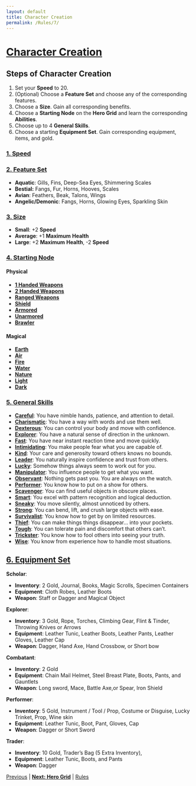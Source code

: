 ```yaml
---
layout: default
title: Character Creation
permalink: /Rules/7/
---
```

# [Character Creation](#character-creation)
## Steps of Character Creation
1. Set your **Speed** to 20.
2. (Optional) Choose a **Feature Set** and choose any of the corresponding features.
3. Choose a **Size**. Gain all corresponding benefits. 
4. Choose a **Starting Node** on the **Hero Grid** and learn the corresponding **Abilities**.
5. Choose up to 4 **General Skills**.
6. Choose a starting **Equipment Set**. Gain corresponding equipment, items, and gold.

### [1. Speed](#feature-sets)

### [2. Feature Set](#feature-set)

- **Aquatic**: Gills, Fins, Deep-Sea Eyes, Shimmering Scales
- **Bestial:** Fangs, Fur, Horns, Hooves, Scales
- **Avian**: Feathers, Beak, Talons, Wings
- **Angelic/Demonic**: Fangs, Horns, Glowing Eyes, Sparkling Skin

### [3. Size](#size)

- **Small**: +2 **Speed**
- **Average**: +1 **Maximum** **Health**
- **Large**: +2 **Maximum** **Health**, -2 **Speed**

### [4. Starting Node](#startingNode)

#### Physical
- **[1 Handed Weapons]({{site.baseurl}}/PlayerResources/Abilities/1HandedWeapons/#1-Handed-Weapons)**
- **[2 Handed Weapons]({{site.baseurl}}/PlayerResources/Abilities/2HandedWeapons/#2-Handed-Weapons)**
- **[Ranged Weapons]({{site.baseurl}}/PlayerResources/Abilities/RangedWeapons/#Ranged-Weapons)**
- **[Shield]({{site.baseurl}}/PlayerResources/Abilities/Shield/#Shield)**
- **[Armored]({{site.baseurl}}/PlayerResources/Abilities/Armored/#Armored)**
- **[Unarmored]({{site.baseurl}}/PlayerResources/Abilities/Unarmored/#Unarmored)**
- **[Brawler]({{site.baseurl}}/PlayerResources/Abilities/Brawler/#Brawler)**
#### Magical
- **[Earth]({{site.baseurl}}/PlayerResources/Abilities/Earth/#Earth)**
- **[Air]({{site.baseurl}}/PlayerResources/Abilities/Air/#Air)**
- **[Fire]({{site.baseurl}}/PlayerResources/Abilities/Fire/#Fire)**
- **[Water]({{site.baseurl}}/PlayerResources/Abilities/Water/#Water)**
- **[Nature]({{site.baseurl}}/PlayerResources/Abilities/Nature/#Nature)**
- **[Light]({{site.baseurl}}/PlayerResources/Abilities/Light/#Light)**
- **[Dark]({{site.baseurl}}/PlayerResources/Abilities/Dark/#Dark)**
### [5. General Skills](#generalskills)
- **[Careful]({{site.baseurl}}/PlayerResources/Skills/Careful/#Careful)**: You have nimble hands, patience, and attention to detail.
- **[Charismatic]({{site.baseurl}}/PlayerResources/Skills/Charismatic/#Charismatic)**: You have a way with words and use them well.
- **[Dexterous]({{site.baseurl}}/PlayerResources/Skills/Dexterous/#Dexterous)**: You can control your body and move with confidence.
- **[Explorer]({{site.baseurl}}/PlayerResources/Skills/Explorer/#Explorer)**: You have a natural sense of direction in the unknown.
- **[Fast]({{site.baseurl}}/PlayerResources/Skills/Fast/#Fast)**: You have near instant reaction time and move quickly.
- **[Intimidating]({{site.baseurl}}/PlayerResources/Skills/Intimidating/#Intimidating)**: You make people fear what you are capable of.
- **[Kind]({{site.baseurl}}/PlayerResources/Skills/Kind/#Kind)**: Your care and generosity toward others knows no bounds.
- **[Leader]({{site.baseurl}}/PlayerResources/Skills/Leader/#Leader)**: You naturally inspire confidence and trust from others.
- **[Lucky]({{site.baseurl}}/PlayerResources/Skills/Lucky/#Lucky)**: Somehow things always seem to work out for you.
- **[Manipulator]({{site.baseurl}}/PlayerResources/Skills/Manipulator/#Manipulator)**: You influence people to get what you want.
- **[Observant]({{site.baseurl}}/PlayerResources/Skills/Observant/#Observant)**: Nothing gets past you. You are always on the watch.
- **[Performer]({{site.baseurl}}/PlayerResources/Skills/Performer/#Performer)**: You know how to put on a show for others.
- **[Scavenger]({{site.baseurl}}/PlayerResources/Skills/Scavenger/#Scavenger)**: You can find useful objects in obscure places.
- **[Smart]({{site.baseurl}}/PlayerResources/Skills/Smart/#Smart)**: You excel with pattern recognition and logical deduction.
- **[Sneaky]({{site.baseurl}}/PlayerResources/Skills/Sneaky/#Sneaky)**: You move silently, almost unnoticed by others.
- **[Strong]({{site.baseurl}}/PlayerResources/Skills/Strong/#Strong)**: You can bend, lift, and crush large objects with ease.
- **[Survivalist]({{site.baseurl}}/PlayerResources/Skills/Survivalist/#Survivalist)**: You know how to get by on limited resources.
- **[Thief]({{site.baseurl}}/PlayerResources/Skills/Thief/#Thief)**: You can make things things disappear… into your pockets.
- **[Tough]({{site.baseurl}}/PlayerResources/Skills/Tough/#Tough)**: You can tolerate pain and discomfort that others can’t.
- **[Trickster]({{site.baseurl}}/PlayerResources/Skills/Trickster/#Trickster)**: You know how to fool others into seeing your truth.
- **[Wise]({{site.baseurl}}/PlayerResources/Skills/Wise/#Wise)**: You know from experience how to handle most situations.
## [6. Equipment Set](#equipment-set)

**Scholar**:
- **Inventory**: 2 Gold, Journal, Books, Magic Scrolls, Specimen Containers
- **Equipment**: Cloth Robes, Leather Boots
- **Weapon**: Staff or Dagger and Magical Object

**Explorer**: 
- **Inventory**: 3 Gold, Rope, Torches, Climbing Gear, Flint & Tinder, Throwing Knives or Arrows
- **Equipment**: Leather Tunic, Leather Boots, Leather Pants, Leather Gloves, Leather Cap
- **Weapon**: Dagger, Hand Axe, Hand Crossbow, or Short bow

**Combatant**: 
- **Inventory**: 2 Gold
- **Equipment**: Chain Mail Helmet, Steel Breast Plate, Boots, Pants, and Gauntlets
- **Weapon**: Long sword, Mace, Battle Axe,or Spear, Iron Shield

**Performer**: 
- **Inventory**: 5 Gold, Instrument / Tool / Prop, Costume or Disguise, Lucky Trinket, Prop, Wine skin
- **Equipment**: Leather Tunic, Boot, Pant, Gloves, Cap
- **Weapon**: Dagger or Short Sword

**Trader**: 
- **Inventory**: 10 Gold, Trader’s Bag (5 Extra Inventory), 
- **Equipment**: Leather Tunic, Boots, and Pants
- **Weapon**: Dagger

[Previous]({{site.baseurl}}/Rules/6/#downtime) | **[Next: Hero Grid]({{site.baseurl}}/Rules/8/)** | [Rules]({{site.baseurl}}/Rules/Index/#rules)